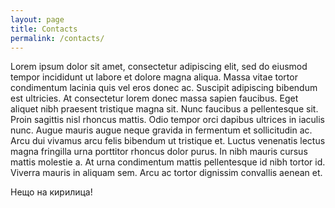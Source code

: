 ```yaml
---
layout: page
title: Contacts
permalink: /contacts/
---
```


Lorem ipsum dolor sit amet, consectetur adipiscing elit, sed do eiusmod tempor incididunt ut labore et dolore magna aliqua. Massa vitae tortor condimentum lacinia quis vel eros donec ac. Suscipit adipiscing bibendum est ultricies. At consectetur lorem donec massa sapien faucibus. Eget aliquet nibh praesent tristique magna sit. Nunc faucibus a pellentesque sit. Proin sagittis nisl rhoncus mattis. Odio tempor orci dapibus ultrices in iaculis nunc. Augue mauris augue neque gravida in fermentum et sollicitudin ac. Arcu dui vivamus arcu felis bibendum ut tristique et. Luctus venenatis lectus magna fringilla urna porttitor rhoncus dolor purus. In nibh mauris cursus mattis molestie a. At urna condimentum mattis pellentesque id nibh tortor id. Viverra mauris in aliquam sem. Arcu ac tortor dignissim convallis aenean et.

Нещо на кирилица!